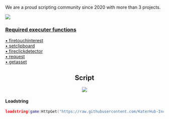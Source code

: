 <div align="left">
  <p class="discription">We are a proud scripting community since 2020 with more than 3 projects.</p>
   <a href="https://discord.gg/kSBmA2qKEp" target="_blank"><img src="https://img.shields.io/discord/1185906126022266920?logo=discord&label=Join%20our%20Discord!&color=ba34eb">
  <h3>Required executer functions</h3>
  <p class="discription">• firetouchinterest<br>• setclipboard<br>• fireclickdetector<br>• request<br>• getasset</p>
</div>
<div align="center">
  
</a>
  <h2>Script</h2>
    <a href="https://discordapp.com/users/1093061434600075364" target="_blank"><img src="https://img.shields.io/badge/Developer-w2pr-blue"></img></a>  
  </img></a>
</div>

#### Loadstring
```lua
loadstring(game:HttpGet("https://raw.githubusercontent.com/KaterHub-Inc/NaturalDisasterSurvival/refs/heads/main/main.lua"))()
```
